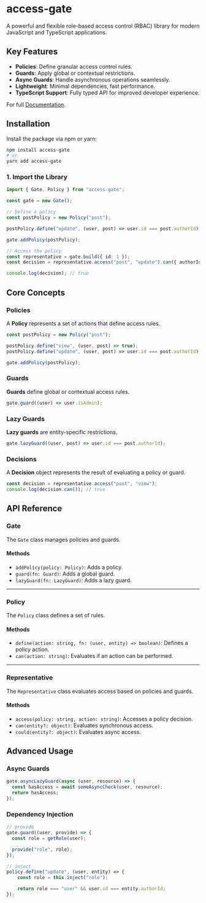 # access-gate

A powerful and flexible role-based access control (RBAC) library for modern JavaScript and TypeScript applications.

## Key Features
- **Policies**: Define granular access control rules.
- **Guards**: Apply global or contextual restrictions.
- **Async Guards**: Handle asynchronous operations seamlessly.
- **Lightweight**: Minimal dependencies, fast performance.
- **TypeScript Support**: Fully typed API for improved developer experience.

For full [Documentation](https://uksarkar.github.io/access-gate/).

## Installation

Install the package via npm or yarn:

```bash
npm install access-gate
# or
yarn add access-gate
```

### 1. Import the Library
```ts
import { Gate, Policy } from "access-gate";

const gate = new Gate();

// Define a policy
const postPolicy = new Policy("post");

postPolicy.define("update", (user, post) => user.id === post.authorId);

gate.addPolicy(postPolicy);

// Access the policy
const representative = gate.build({ id: 1 });
const decision = representative.access("post", "update").can({ authorId: 1 });

console.log(decision); // true
```

## Core Concepts

### Policies
A **Policy** represents a set of actions that define access rules.

```ts
const postPolicy = new Policy("post");

postPolicy.define("view", (user, post) => true);
postPolicy.define("update", (user, post) => user.id === post.authorId);

gate.addPolicy(postPolicy);
```

### Guards

**Guards** define global or contextual access rules.
```ts
gate.guard((user) => user.isAdmin);
```

### Lazy Guards

**Lazy guards** are entity-specific restrictions.

```ts
gate.lazyGuard((user, post) => user.id === post.authorId);
```

### Decisions

A **Decision** object represents the result of evaluating a policy or guard.

```ts
const decision = representative.access("post", "view");
console.log(decision.can()); // true
```

## API Reference

### Gate
The `Gate` class manages policies and guards.

#### Methods
- `addPolicy(policy: Policy)`: Adds a policy.
- `guard(fn: Guard)`: Adds a global guard.
- `lazyGuard(fn: LazyGuard)`: Adds a lazy guard.

---

### Policy
The `Policy` class defines a set of rules.

#### Methods
- `define(action: string, fn: (user, entity) => boolean)`: Defines a policy action.
- `can(action: string)`: Evaluates if an action can be performed.

---

### Representative
The `Representative` class evaluates access based on policies and guards.

#### Methods
- `access(policy: string, action: string)`: Accesses a policy decision.
- `can(entity?: object)`: Evaluates synchronous access.
- `could(entity?: object)`: Evaluates async access.

## Advanced Usage

### Async Guards
```ts
gate.asyncLazyGuard(async (user, resource) => {
  const hasAccess = await someAsyncCheck(user, resource);
  return hasAccess;
});
```

### Dependency Injection
```ts
// provide
gate.guard((user, provide) => {
  const role = getRole(user);

  provide("role", role);
});

// inject
policy.define("update", (user, entity) => {
    const role = this.inject("role");

    return role === "user" && user.id === entity.authorId;
});
```